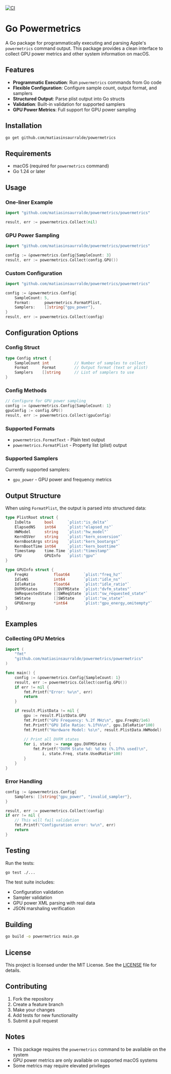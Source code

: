 [![CI](https://github.com/matiasinsaurralde/powermetrics/actions/workflows/ci.yml/badge.svg)](https://github.com/matiasinsaurralde/powermetrics/actions/workflows/ci.yml)

# Go Powermetrics

A Go package for programmatically executing and parsing Apple's `powermetrics` command output. This package provides a clean interface to collect GPU power metrics and other system information on macOS.

## Features

- **Programmatic Execution**: Run `powermetrics` commands from Go code
- **Flexible Configuration**: Configure sample count, output format, and samplers
- **Structured Output**: Parse plist output into Go structs
- **Validation**: Built-in validation for supported samplers
- **GPU Power Metrics**: Full support for GPU power sampling

## Installation

```bash
go get github.com/matiasinsaurralde/powermetrics
```

## Requirements

- macOS (required for `powermetrics` command)
- Go 1.24 or later

## Usage

### One-liner Example

```go
import "github.com/matiasinsaurralde/powermetrics/powermetrics"

result, err := powermetrics.Collect(nil)
```

### GPU Power Sampling

```go
import "github.com/matiasinsaurralde/powermetrics/powermetrics"

config := &powermetrics.Config{SampleCount: 3}
result, err := powermetrics.Collect(config.GPU())
```

### Custom Configuration

```go
import "github.com/matiasinsaurralde/powermetrics/powermetrics"

config := &powermetrics.Config{
    SampleCount: 5,
    Format:      powermetrics.FormatPlist,
    Samplers:    []string{"gpu_power"},
}
result, err := powermetrics.Collect(config)
```

## Configuration Options

### Config Struct

```go
type Config struct {
    SampleCount int           // Number of samples to collect
    Format      Format        // Output format (text or plist)
    Samplers    []string      // List of samplers to use
}
```

### Config Methods

```go
// Configure for GPU power sampling
config := &powermetrics.Config{SampleCount: 1}
gpuConfig := config.GPU()
result, err := powermetrics.Collect(gpuConfig)
```

### Supported Formats

- `powermetrics.FormatText` - Plain text output
- `powermetrics.FormatPlist` - Property list (plist) output

### Supported Samplers

Currently supported samplers:
- `gpu_power` - GPU power and frequency metrics

## Output Structure

When using `FormatPlist`, the output is parsed into structured data:

```go
type PlistRoot struct {
    IsDelta      bool      `plist:"is_delta"`
    ElapsedNS    int64     `plist:"elapsed_ns"`
    HWModel      string    `plist:"hw_model"`
    KernOSVer    string    `plist:"kern_osversion"`
    KernBootArgs string    `plist:"kern_bootargs"`
    KernBootTime int64     `plist:"kern_boottime"`
    Timestamp    time.Time `plist:"timestamp"`
    GPU          GPUInfo   `plist:"gpu"`
}

type GPUInfo struct {
    FreqHz           float64      `plist:"freq_hz"`
    IdleNS           int64        `plist:"idle_ns"`
    IdleRatio        float64      `plist:"idle_ratio"`
    DVFMStates       []DVFMState  `plist:"dvfm_states"`
    SWRequestedState []SWReqState `plist:"sw_requested_state"`
    SWState          []SWState    `plist:"sw_state"`
    GPUEnergy        *int64       `plist:"gpu_energy,omitempty"`
}
```

## Examples

### Collecting GPU Metrics

```go
import (
    "fmt"
    "github.com/matiasinsaurralde/powermetrics/powermetrics"
)

func main() {
    config := &powermetrics.Config{SampleCount: 1}
    result, err := powermetrics.Collect(config.GPU())
    if err != nil {
        fmt.Printf("Error: %v\n", err)
        return
    }

    if result.PlistData != nil {
        gpu := result.PlistData.GPU
        fmt.Printf("GPU Frequency: %.2f MHz\n", gpu.FreqHz/1e6)
        fmt.Printf("GPU Idle Ratio: %.1f%%\n", gpu.IdleRatio*100)
        fmt.Printf("Hardware Model: %s\n", result.PlistData.HWModel)
        
        // Print all DVFM states
        for i, state := range gpu.DVFMStates {
            fmt.Printf("DVFM State %d: %d Hz (%.1f%% used)\n", 
                i, state.Freq, state.UsedRatio*100)
        }
    }
}
```

### Error Handling

```go
config := &powermetrics.Config{
    Samplers: []string{"gpu_power", "invalid_sampler"},
}

result, err := powermetrics.Collect(config)
if err != nil {
    // This will fail validation
    fmt.Printf("Configuration error: %v\n", err)
    return
}
```

## Testing

Run the tests:

```bash
go test ./...
```

The test suite includes:
- Configuration validation
- Sampler validation
- GPU power XML parsing with real data
- JSON marshaling verification

## Building

```bash
go build -o powermetrics main.go
```

## License

This project is licensed under the MIT License. See the [LICENSE](LICENSE) file for details.

## Contributing

1. Fork the repository
2. Create a feature branch
3. Make your changes
4. Add tests for new functionality
5. Submit a pull request

## Notes

- This package requires the `powermetrics` command to be available on the system
- GPU power metrics are only available on supported macOS systems
- Some metrics may require elevated privileges 
